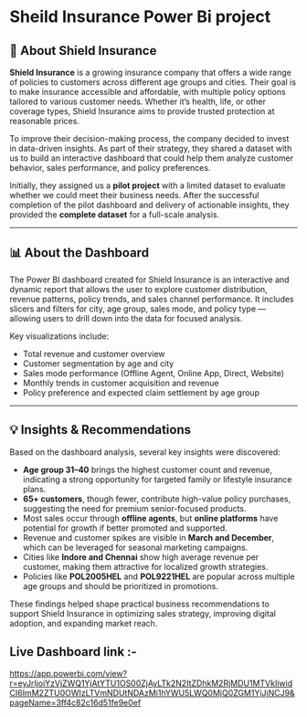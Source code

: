 # Sheild Insurance Power Bi project 

## 🏢 About Shield Insurance

**Shield Insurance** is a growing insurance company that offers a wide range of policies to customers across different age groups and cities. Their goal is to make insurance accessible and affordable, with multiple policy options tailored to various customer needs. Whether it’s health, life, or other coverage types, Shield Insurance aims to provide trusted protection at reasonable prices.

To improve their decision-making process, the company decided to invest in data-driven insights. As part of their strategy, they shared a dataset with us to build an interactive dashboard that could help them analyze customer behavior, sales performance, and policy preferences.

Initially, they assigned us a **pilot project** with a limited dataset to evaluate whether we could meet their business needs. After the successful completion of the pilot dashboard and delivery of actionable insights, they provided the **complete dataset** for a full-scale analysis.

---

## 📊 About the Dashboard

The Power BI dashboard created for Shield Insurance is an interactive and dynamic report that allows the user to explore customer distribution, revenue patterns, policy trends, and sales channel performance. It includes slicers and filters for city, age group, sales mode, and policy type — allowing users to drill down into the data for focused analysis.

Key visualizations include:

* Total revenue and customer overview
* Customer segmentation by age and city
* Sales mode performance (Offline Agent, Online App, Direct, Website)
* Monthly trends in customer acquisition and revenue
* Policy preference and expected claim settlement by age group

---

## 💡 Insights & Recommendations

Based on the dashboard analysis, several key insights were discovered:

* **Age group 31–40** brings the highest customer count and revenue, indicating a strong opportunity for targeted family or lifestyle insurance plans.
* **65+ customers**, though fewer, contribute high-value policy purchases, suggesting the need for premium senior-focused products.
* Most sales occur through **offline agents**, but **online platforms** have potential for growth if better promoted and supported.
* Revenue and customer spikes are visible in **March and December**, which can be leveraged for seasonal marketing campaigns.
* Cities like **Indore and Chennai** show high average revenue per customer, making them attractive for localized growth strategies.
* Policies like **POL2005HEL** and **POL9221HEL** are popular across multiple age groups and should be prioritized in promotions.

These findings helped shape practical business recommendations to support Shield Insurance in optimizing sales strategy, improving digital adoption, and expanding market reach.

## Live Dashboard link :- 
https://app.powerbi.com/view?r=eyJrIjoiYzVjZWQ1YjAtYTU1OS00ZjAyLTk2N2ItZDhkM2RjMDU1MTVkIiwidCI6ImM2ZTU0OWIzLTVmNDUtNDAzMi1hYWU5LWQ0MjQ0ZGM1YjJjNCJ9&pageName=3ff4c82c16d51fe9e0ef
